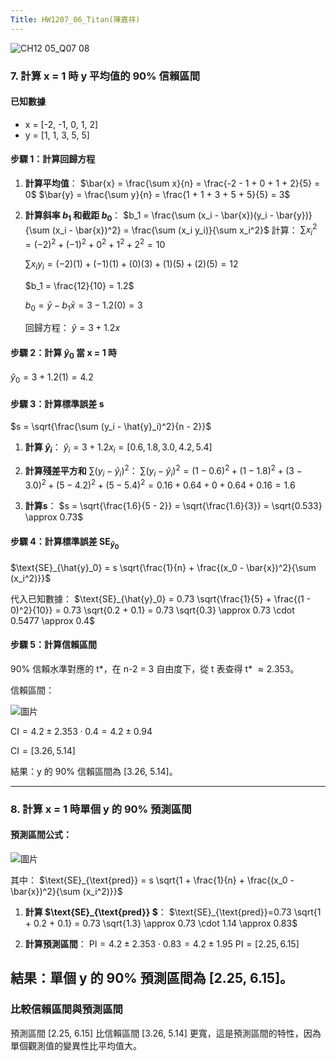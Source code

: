 ```yaml
---
Title: HW1207_06_Titan(陳嘉祥)
---
```


![CH12 05_Q07 08](https://github.com/user-attachments/assets/57857079-7d8b-4355-b787-63994272f908)

### 7. 計算 x = 1 時 y 平均值的 90% 信賴區間

#### 已知數據
- x = [-2, -1, 0, 1, 2]
- y = [1, 1, 3, 5, 5]

#### 步驟 1：計算回歸方程
1. **計算平均值**：
   $\bar{x} = \frac{\sum x}{n} = \frac{-2 - 1 + 0 + 1 + 2}{5} = 0$
   $\bar{y} = \frac{\sum y}{n} = \frac{1 + 1 + 3 + 5 + 5}{5} = 3$

2. **計算斜率 $b_1$ 和截距 $b_0$**：
   $b_1 = \frac{\sum (x_i - \bar{x})(y_i - \bar{y})}{\sum (x_i - \bar{x})^2} = \frac{\sum (x_i y_i)}{\sum x_i^2}$
   計算：
   $\sum x_i^2 = (-2)^2 + (-1)^2 + 0^2 + 1^2 + 2^2 = 10$
   
   $\sum x_i y_i = (-2)(1) + (-1)(1) + (0)(3) + (1)(5) + (2)(5) = 12$
   
   $b_1 = \frac{12}{10} = 1.2$
   
   $b_0 = \bar{y} - b_1 \bar{x} = 3 - 1.2(0) = 3$

   回歸方程：
   $\hat{y} = 3 + 1.2x$

#### 步驟 2：計算 $\hat{y}_0$ 當 x = 1 時
$\hat{y}_0 = 3 + 1.2(1) = 4.2$

#### 步驟 3：計算標準誤差 s
$s = \sqrt{\frac{\sum (y_i - \hat{y}_i)^2}{n - 2}}$
1. **計算 $\hat{y}_i$**：
   $\hat{y}_i = 3 + 1.2x_i = [0.6, 1.8, 3.0, 4.2, 5.4]$

2. **計算殘差平方和**
   $\sum (y_i - \hat{y}_i)^2$：
   $\sum (y_i - \hat{y}_i)^2 = (1 - 0.6)^2 + (1 - 1.8)^2 + (3 - 3.0)^2 + (5 - 4.2)^2 + (5 - 5.4)^2
   = 0.16 + 0.64 + 0 + 0.64 + 0.16 = 1.6$

4. **計算s**：
   $s = \sqrt{\frac{1.6}{5 - 2}} = \sqrt{\frac{1.6}{3}} = \sqrt{0.533} \approx 0.73$

#### 步驟 4：計算標準誤差 $\text{SE}_{\hat{y}_0}$

$\text{SE}_{\hat{y}_0} = s \sqrt{\frac{1}{n} + \frac{(x_0 - \bar{x})^2}{\sum (x_i^2)}}$

代入已知數據：
$\text{SE}_{\hat{y}_0} = 0.73 \sqrt{\frac{1}{5} + \frac{(1 - 0)^2}{10}} = 0.73 \sqrt{0.2 + 0.1} = 0.73 \sqrt{0.3} \approx 0.73 \cdot 0.5477 \approx 0.4$

#### 步驟 5：計算信賴區間
90% 信賴水準對應的 t*，在 n-2 = 3 自由度下，從 t 表查得 t* $\approx 2.353$。

信賴區間：

![圖片](https://github.com/user-attachments/assets/d0fd7006-155f-4349-a6d4-46e8525efabd)

$\text{CI} = 4.2 \pm 2.353 \cdot 0.4 = 4.2 \pm 0.94$

$\text{CI} = [3.26, 5.14]$

結果：y 的 90% 信賴區間為 [3.26, 5.14]。

---

### 8. 計算 x = 1 時單個 y 的 90% 預測區間

#### 預測區間公式：

![圖片](https://github.com/user-attachments/assets/d4aaeebf-ece0-4715-ad2f-89474608053b)


其中：
$\text{SE}_{\text{pred}} = s \sqrt{1 + \frac{1}{n} + \frac{(x_0 - \bar{x})^2}{\sum (x_i^2)}}$

1. **計算 $\text{SE}_{\text{pred}} $**：
   $\text{SE}_{\text{pred}}=0.73 \sqrt{1 + 0.2 + 0.1} = 0.73 \sqrt{1.3} \approx 0.73 \cdot 1.14 \approx 0.83$

2. **計算預測區間**：
   $\text{PI} = 4.2 \pm 2.353 \cdot 0.83 = 4.2 \pm 1.95$
   $\text{PI} = [2.25, 6.15]$

結果：單個 y 的 90% 預測區間為 [2.25, 6.15]。
---
### 比較信賴區間與預測區間
預測區間 [2.25, 6.15]  比信賴區間 [3.26, 5.14]  更寬，這是預測區間的特性，因為單個觀測值的變異性比平均值大。
